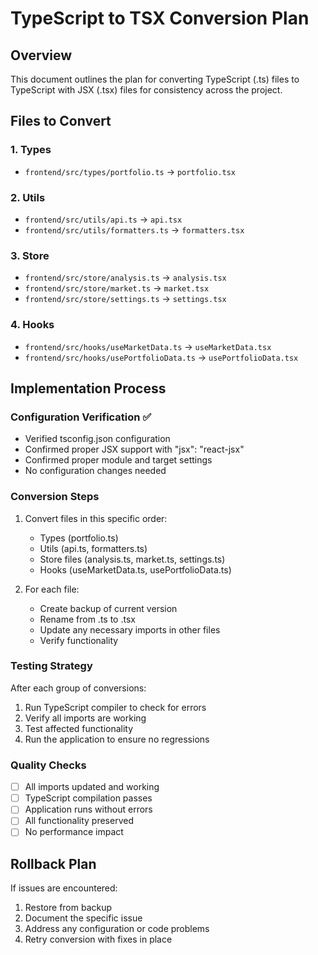 # TypeScript to TSX Conversion Plan

## Overview
This document outlines the plan for converting TypeScript (.ts) files to TypeScript with JSX (.tsx) files for consistency across the project.

## Files to Convert

### 1. Types
- `frontend/src/types/portfolio.ts` → `portfolio.tsx`

### 2. Utils
- `frontend/src/utils/api.ts` → `api.tsx`
- `frontend/src/utils/formatters.ts` → `formatters.tsx`

### 3. Store
- `frontend/src/store/analysis.ts` → `analysis.tsx`
- `frontend/src/store/market.ts` → `market.tsx`
- `frontend/src/store/settings.ts` → `settings.tsx`

### 4. Hooks
- `frontend/src/hooks/useMarketData.ts` → `useMarketData.tsx`
- `frontend/src/hooks/usePortfolioData.ts` → `usePortfolioData.tsx`

## Implementation Process

### Configuration Verification ✅
- Verified tsconfig.json configuration
- Confirmed proper JSX support with "jsx": "react-jsx"
- Confirmed proper module and target settings
- No configuration changes needed

### Conversion Steps
1. Convert files in this specific order:
   - Types (portfolio.ts)
   - Utils (api.ts, formatters.ts)
   - Store files (analysis.ts, market.ts, settings.ts)
   - Hooks (useMarketData.ts, usePortfolioData.ts)

2. For each file:
   - Create backup of current version
   - Rename from .ts to .tsx
   - Update any necessary imports in other files
   - Verify functionality

### Testing Strategy
After each group of conversions:
1. Run TypeScript compiler to check for errors
2. Verify all imports are working
3. Test affected functionality
4. Run the application to ensure no regressions

### Quality Checks
- [ ] All imports updated and working
- [ ] TypeScript compilation passes
- [ ] Application runs without errors
- [ ] All functionality preserved
- [ ] No performance impact

## Rollback Plan
If issues are encountered:
1. Restore from backup
2. Document the specific issue
3. Address any configuration or code problems
4. Retry conversion with fixes in place